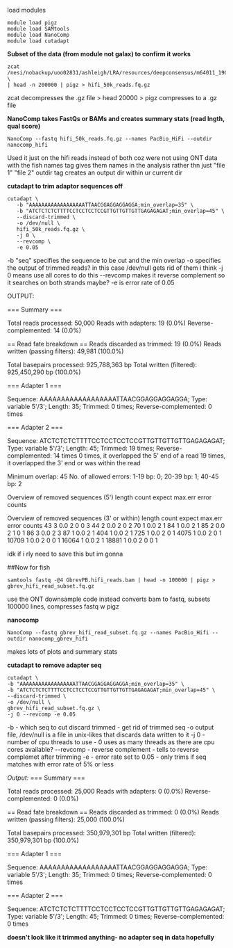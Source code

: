 load modules
```
module load pigz
module load SAMtools
module load NanoComp
module load cutadapt
```

**Subset of the data (from module not galax) to confirm it works**
```
zcat /nesi/nobackup/uoo02831/ashleigh/LRA/resources/deepconsensus/m64011_190830_220126.Q20.fastq.gz \
| head -n 200000 | pigz > hifi_50k_reads.fq.gz
```
zcat decompresses the .gz file > head 20000 > pigz compresses to a .gz file

**NanoComp takes FastQs or BAMs and creates summary stats (read lngth, qual score)**
```
NanoComp --fastq hifi_50k_reads.fq.gz --names PacBio_HiFi --outdir nanocomp_hifi
```
Used it just on the hifi reads instead of both coz were not using ONT data with the fish
names tag gives them names in the analysis rather thn just "file 1" "file 2"
outdir tag creates an output dir within ur current dir

 **cutadapt to trim adaptor sequences off**
 ```
 cutadapt \
    -b "AAAAAAAAAAAAAAAAAATTAACGGAGGAGGAGGA;min_overlap=35" \
    -b "ATCTCTCTCTTTTCCTCCTCCTCCGTTGTTGTTGTTGAGAGAGAT;min_overlap=45" \
    --discard-trimmed \
    -o /dev/null \
    hifi_50k_reads.fq.gz \
    -j 0 \
    --revcomp \
    -e 0.05
 ```
-b "seq" specifies the sequence to be cut and the min overlap
-o specifies the output of trimmed reads? in this case /dev/null gets rid of them i think
-j 0 means use all cores to do this
--revcomp makes it reverse complement so it searches on both strands maybe?
-e is error rate of 0.05

OUTPUT:

=== Summary ===

Total reads processed:                  50,000
Reads with adapters:                        19 (0.0%)
Reverse-complemented:                       14 (0.0%)

== Read fate breakdown ==
Reads discarded as trimmed:                 19 (0.0%)
Reads written (passing filters):        49,981 (100.0%)

Total basepairs processed:   925,788,363 bp
Total written (filtered):    925,450,290 bp (100.0%)

=== Adapter 1 ===

Sequence: AAAAAAAAAAAAAAAAAATTAACGGAGGAGGAGGA; Type: variable 5'/3'; Length: 35; Trimmed: 0 times; Reverse-complemented: 0 times

=== Adapter 2 ===

Sequence: ATCTCTCTCTTTTCCTCCTCCTCCGTTGTTGTTGTTGAGAGAGAT; Type: variable 5'/3'; Length: 45; Trimmed: 19 times; Reverse-complemented: 14 times
0 times, it overlapped the 5' end of a read
19 times, it overlapped the 3' end or was within the read

Minimum overlap: 45
No. of allowed errors:
1-19 bp: 0; 20-39 bp: 1; 40-45 bp: 2

Overview of removed sequences (5')
length  count   expect  max.err error counts

Overview of removed sequences (3' or within)
length  count   expect  max.err error counts
43      3       0.0     2       0 0 3
44      2       0.0     2       0 2
70      1       0.0     2       1
84      1       0.0     2       1
85      2       0.0     2       1 0 1
86      3       0.0     2       3
87      1       0.0     2       1
404     1       0.0     2       1
725     1       0.0     2       0 1
4075    1       0.0     2       0 1
10709   1       0.0     2       0 0 1
16064   1       0.0     2       1
18881   1       0.0     2       0 0 1

idk if i rly need to save this but im gonna

##Now for fish

```
samtools fastq -@4 GbrevPB.hifi_reads.bam | head -n 100000 | pigz > gbrev_hifi_read_subset.fq.gz
```
use the ONT downsample code instead
converts bam to fastq, subsets 100000 lines, compresses fastq w pigz

**nanocomp**
```
NanoComp --fastq gbrev_hifi_read_subset.fq.gz --names PacBio_Hifi --outdir nanocomp_gbrev_hifi
```
makes lots of plots and summary stats

**cutadapt to remove adapter seq**
```
cutadapt \
-b "AAAAAAAAAAAAAAAAAATTAACGGAGGAGGAGGA;min_overlap=35" \
-b "ATCTCTCTCTTTTCCTCCTCCTCCGTTGTTGTTGTTGAGAGAGAT;min_overlap=45" \
--discard-trimmed \
-o /dev/null \
gbrev_hifi_read_subset.fq.gz \
-j 0 --revcomp -e 0.05
```
-b - which seq to cut
discard trimmed - get rid of trimmed seq
-o output file, /dev/null is a file in unix-likes that discards data written to it
-j 0 - number of cpu threads to use - 0 uses as many threads as there are cpu cores available?
--revcomp - reverse complement - tells to reverse complemet after trimming
-e - error rate set to 0.05 - only trims if seq matches with error rate of 5% or less

*Output:*
=== Summary ===

Total reads processed:                  25,000
Reads with adapters:                         0 (0.0%)
Reverse-complemented:                        0 (0.0%)

== Read fate breakdown ==
Reads discarded as trimmed:                  0 (0.0%)
Reads written (passing filters):        25,000 (100.0%)

Total basepairs processed:   350,979,301 bp
Total written (filtered):    350,979,301 bp (100.0%)

=== Adapter 1 ===

Sequence: AAAAAAAAAAAAAAAAAATTAACGGAGGAGGAGGA; Type: variable 5'/3'; Length: 35; Trimmed: 0 times; Reverse-complemented: 0 times

=== Adapter 2 ===

Sequence: ATCTCTCTCTTTTCCTCCTCCTCCGTTGTTGTTGTTGAGAGAGAT; Type: variable 5'/3'; Length: 45; Trimmed: 0 times; Reverse-complemented: 0 times

**doesn't look like it trimmed anything- no adapter seq in data hopefully**


